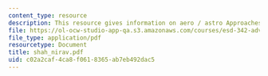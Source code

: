 ```yaml
---
content_type: resource
description: This resource gives information on aero / astro Approaches and biases.
file: https://ol-ocw-studio-app-qa.s3.amazonaws.com/courses/esd-342-advanced-system-architecture-spring-2006/c02a2caf4ca8f0618365ab7eb492dac5_shah_nirav.pdf
file_type: application/pdf
resourcetype: Document
title: shah_nirav.pdf
uid: c02a2caf-4ca8-f061-8365-ab7eb492dac5
---
```

